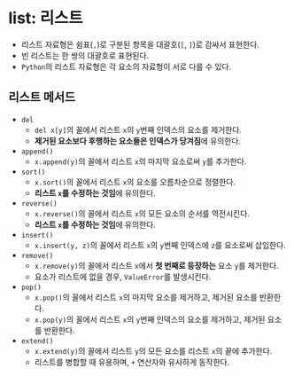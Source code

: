 # list: 리스트

- 리스트 자료형은 쉼표(`,`)로 구분된 항목을 대괄호(`[`, `]`)로 감싸서 표현한다.
- 빈 리스트는 한 쌍의 대괄호로 표현된다.
- `Python`의 리스트 자료형은 각 요소의 자료형이 서로 다를 수 있다.

## 리스트 메서드

- `del`
  - `del x[y]`의 꼴에서 리스트 `x`의 `y`번째 인덱스의 요소를 제거한다.
  - **제거된 요소보다 후행하는 요소들은 인덱스가 당겨짐**에 유의한다.
- `append()`
  - `x.append(y)`의 꼴에서 리스트 `x`의 마지막 요소로써 `y`를 추가한다.
- `sort()`
  - `x.sort()`의 꼴에서 리스트 `x`의 요소를 오름차순으로 정렬한다.
  - **리스트 `x`를 수정하는 것임**에 유의한다.
- `reverse()`
  - `x.reverse()`의 꼴에서 리스트 `x`의 모든 요소의 순서를 역전시킨다.
  - **리스트 `x`를 수정하는 것임**에 유의한다.
- `insert()`
  - `x.insert(y, z)`의 꼴에서 리스트 `x`의 `y`번째 인덱스에 `z`를 요소로써 삽입한다.
- `remove()`
  - `x.remove(y)`의 꼴에서 리스트 `x`에서 **첫 번째로 등장하는** 요소 `y`를 제거한다.
  - 요소가 리스트에 없을 경우, `ValueError`를 발생시킨다.
- `pop()`
  - `x.pop()`의 꼴에서 리스트 `x`의 마지막 요소를 제거하고, 제거된 요소를 반환한다.
  - `x.pop(y)`의 꼴에서 리스트 `x`의 `y`번째 인덱스의 요소를 제거하고, 제거된 요소를 반환한다.
- `extend()`
  - `x.extend(y)`의 꼴에서 리스트 `y`의 모든 요소를 리스트 `x`의 끝에 추가한다.
  - 리스트를 병합할 때 유용하며, `+` 연산자와 유사하게 동작한다.
